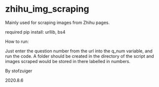 # zhihu_img_scraping
Mainly used for scraping images from Zhihu pages. 

required pip install: urllib, bs4

How to run: 

Just enter the question number from the url into the q_num variable, and run the code. A folder should be created in the directory of the script and images scraped would be stored in there labelled in numbers. 

By stofzuiger

2020.8.6
